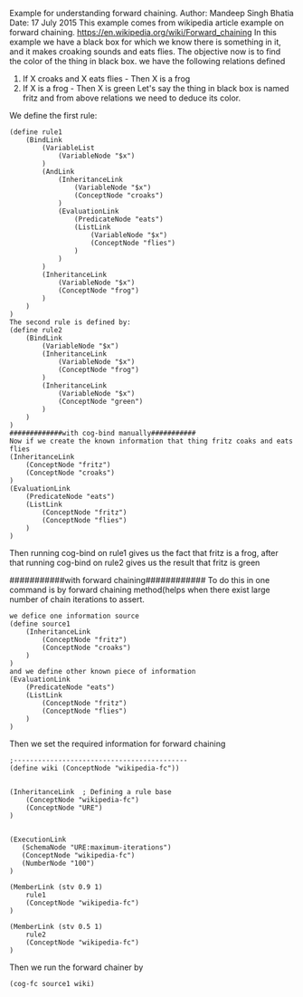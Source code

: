 Example for understanding forward chaining.
Author: Mandeep Singh Bhatia
Date: 17 July 2015
This example comes from wikipedia article example on forward chaining.
https://en.wikipedia.org/wiki/Forward_chaining
In this example we have a black box for which we know there is something in it, and it makes croaking sounds and eats flies.
The objective now is to find the color of the thing in black box.
we have the following relations defined
1. If X croaks and X eats flies - Then X is a frog
2. If X is a frog - Then X is green
Let's say the thing in black box is named fritz and from above relations we need to deduce its color.

We define the first rule:
```
(define rule1
	(BindLink
		(VariableList
			(VariableNode "$x")
		)
		(AndLink
			(InheritanceLink
				(VariableNode "$x")
				(ConceptNode "croaks")
			)
			(EvaluationLink
				(PredicateNode "eats")
				(ListLink
					(VariableNode "$x")
					(ConceptNode "flies")
				)
			)
		)
		(InheritanceLink
			(VariableNode "$x")
			(ConceptNode "frog")
		)
	)
)
The second rule is defined by:
(define rule2
	(BindLink
		(VariableNode "$x")
		(InheritanceLink
			(VariableNode "$x")
			(ConceptNode "frog")
		)
		(InheritanceLink
			(VariableNode "$x")
			(ConceptNode "green")
		)
	)
)
#############with cog-bind manually###########
Now if we create the known information that thing fritz coaks and eats flies
(InheritanceLink
	(ConceptNode "fritz")
	(ConceptNode "croaks")
)
(EvaluationLink
	(PredicateNode "eats")
	(ListLink
		(ConceptNode "fritz")
		(ConceptNode "flies")
	)
)
```

Then running cog-bind on rule1 gives us the fact that fritz is a frog, after that
running cog-bind on rule2 gives us the result that fritz is green

###########with forward chaining############
To do this in one command is by forward chaining method(helps when there exist large number of chain iterations to assert.

```
we defice one information source
(define source1
	(InheritanceLink
		(ConceptNode "fritz")
		(ConceptNode "croaks")
	)
)
and we define other known piece of information
(EvaluationLink
	(PredicateNode "eats")
	(ListLink
		(ConceptNode "fritz")
		(ConceptNode "flies")
	)
)
```

Then we set the required information for forward chaining

```
;-------------------------------------------
(define wiki (ConceptNode "wikipedia-fc"))


(InheritanceLink  ; Defining a rule base
	(ConceptNode "wikipedia-fc")
	(ConceptNode "URE")
)


(ExecutionLink
   (SchemaNode "URE:maximum-iterations")
   (ConceptNode "wikipedia-fc")
   (NumberNode "100")
)

(MemberLink (stv 0.9 1)
	rule1
	(ConceptNode "wikipedia-fc")
)

(MemberLink (stv 0.5 1)
	rule2
	(ConceptNode "wikipedia-fc")
)
```

Then we run the forward chainer by

```
(cog-fc source1 wiki)
```
